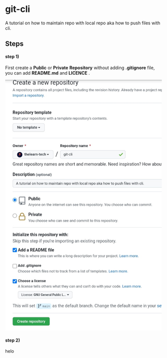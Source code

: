 # git-cli
A tutorial on how to maintain repo with local repo aka how to push files with cli.

## Steps  

####  step 1)


  First create a **Public** or **Private** **Repository** without adding **.gitignore** file, you can add **README.md** and **LICENCE** .
  
  ![repo img](https://raw.githubusercontent.com/thelearn-tech/img/main/IMG_20220101_131716.jpg)
  
  
  
  
#### step 2)
helo
